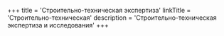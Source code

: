+++
title = 'Строительно-техническая экспертиза'
linkTitle = 'Строительно-техническая'
description = 'Строительно-техническая экспертиза и исследования'
+++
